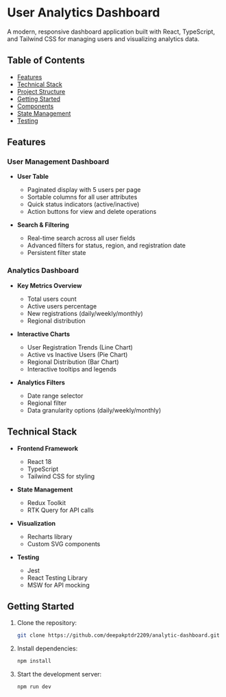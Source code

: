 # User Analytics Dashboard

A modern, responsive dashboard application built with React, TypeScript, and Tailwind CSS for managing users and visualizing analytics data.

## Table of Contents

- [Features](#features)
- [Technical Stack](#technical-stack)
- [Project Structure](#project-structure)
- [Getting Started](#getting-started)
- [Components](#components)
- [State Management](#state-management)
- [Testing](#testing)

## Features

### User Management Dashboard

- **User Table**
  - Paginated display with 5 users per page
  - Sortable columns for all user attributes
  - Quick status indicators (active/inactive)
  - Action buttons for view and delete operations

- **Search & Filtering**
  - Real-time search across all user fields
  - Advanced filters for status, region, and registration date
  - Persistent filter state

### Analytics Dashboard

- **Key Metrics Overview**
  - Total users count
  - Active users percentage
  - New registrations (daily/weekly/monthly)
  - Regional distribution

- **Interactive Charts**
  - User Registration Trends (Line Chart)
  - Active vs Inactive Users (Pie Chart)
  - Regional Distribution (Bar Chart)
  - Interactive tooltips and legends

- **Analytics Filters**
  - Date range selector
  - Regional filter
  - Data granularity options (daily/weekly/monthly)

## Technical Stack

- **Frontend Framework**
  - React 18
  - TypeScript
  - Tailwind CSS for styling

- **State Management**
  - Redux Toolkit
  - RTK Query for API calls

- **Visualization**
  - Recharts library
  - Custom SVG components

- **Testing**
  - Jest
  - React Testing Library
  - MSW for API mocking



## Getting Started

1. Clone the repository:
   ```bash
   git clone https://github.com/deepakptdr2209/analytic-dashboard.git
   ```

2. Install dependencies:
   ```bash
   npm install
   ```

3. Start the development server:
   ```bash
   npm run dev
   ```


